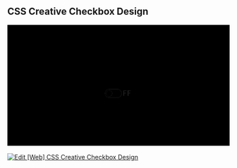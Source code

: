 ## CSS Creative Checkbox Design

![Edit [Web] CSS Creative Checkbox Design](../../gifs/checkbox/css-creative-checkbox-design.gif)

[![Edit [Web] CSS Creative Checkbox Design](https://codesandbox.io/static/img/play-codesandbox.svg)](https://codesandbox.io/s/oozy9oj455)
